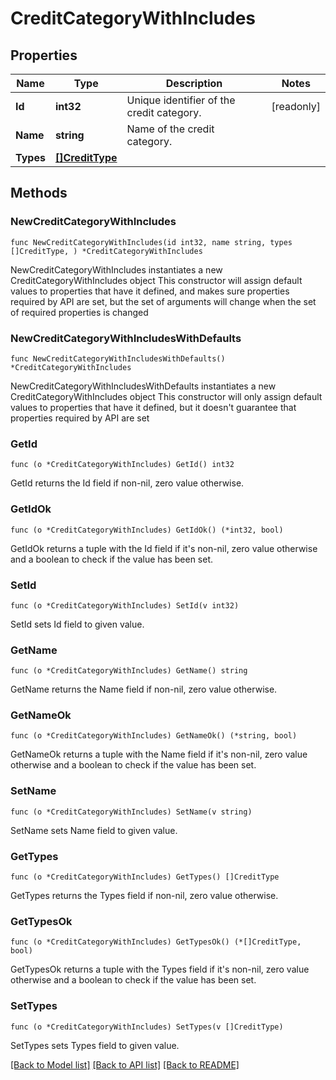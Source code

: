 # CreditCategoryWithIncludes

## Properties

Name | Type | Description | Notes
------------ | ------------- | ------------- | -------------
**Id** | **int32** | Unique identifier of the credit category. | [readonly] 
**Name** | **string** | Name of the credit category. | 
**Types** | [**[]CreditType**](CreditType.md) |  | 

## Methods

### NewCreditCategoryWithIncludes

`func NewCreditCategoryWithIncludes(id int32, name string, types []CreditType, ) *CreditCategoryWithIncludes`

NewCreditCategoryWithIncludes instantiates a new CreditCategoryWithIncludes object
This constructor will assign default values to properties that have it defined,
and makes sure properties required by API are set, but the set of arguments
will change when the set of required properties is changed

### NewCreditCategoryWithIncludesWithDefaults

`func NewCreditCategoryWithIncludesWithDefaults() *CreditCategoryWithIncludes`

NewCreditCategoryWithIncludesWithDefaults instantiates a new CreditCategoryWithIncludes object
This constructor will only assign default values to properties that have it defined,
but it doesn't guarantee that properties required by API are set

### GetId

`func (o *CreditCategoryWithIncludes) GetId() int32`

GetId returns the Id field if non-nil, zero value otherwise.

### GetIdOk

`func (o *CreditCategoryWithIncludes) GetIdOk() (*int32, bool)`

GetIdOk returns a tuple with the Id field if it's non-nil, zero value otherwise
and a boolean to check if the value has been set.

### SetId

`func (o *CreditCategoryWithIncludes) SetId(v int32)`

SetId sets Id field to given value.


### GetName

`func (o *CreditCategoryWithIncludes) GetName() string`

GetName returns the Name field if non-nil, zero value otherwise.

### GetNameOk

`func (o *CreditCategoryWithIncludes) GetNameOk() (*string, bool)`

GetNameOk returns a tuple with the Name field if it's non-nil, zero value otherwise
and a boolean to check if the value has been set.

### SetName

`func (o *CreditCategoryWithIncludes) SetName(v string)`

SetName sets Name field to given value.


### GetTypes

`func (o *CreditCategoryWithIncludes) GetTypes() []CreditType`

GetTypes returns the Types field if non-nil, zero value otherwise.

### GetTypesOk

`func (o *CreditCategoryWithIncludes) GetTypesOk() (*[]CreditType, bool)`

GetTypesOk returns a tuple with the Types field if it's non-nil, zero value otherwise
and a boolean to check if the value has been set.

### SetTypes

`func (o *CreditCategoryWithIncludes) SetTypes(v []CreditType)`

SetTypes sets Types field to given value.



[[Back to Model list]](../README.md#documentation-for-models) [[Back to API list]](../README.md#documentation-for-api-endpoints) [[Back to README]](../README.md)



